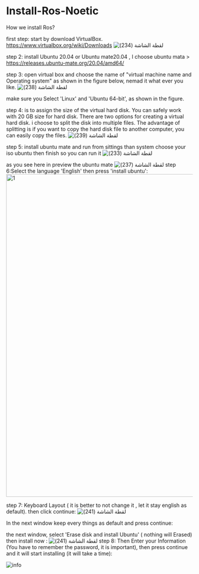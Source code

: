 # Install-Ros-Noetic
How we install Ros?

first step: start by download VirtualBox.
https://www.virtualbox.org/wiki/Downloads
![‏‏لقطة الشاشة (234)](https://github.com/To-Infinity-Reemas/Install-Ros-Noetic/assets/174404991/db349ab8-1dee-474b-a8f1-5f7f3f3ae092)

step 2: install  Ubuntu 20.04 or Ubuntu mate20.04 , I choose ubuntu mata > https://releases.ubuntu-mate.org/20.04/amd64/

step 3: open virtual box and choose the name of "virtual machine name  and  Operating system" as shown in the figure below, nemad it what ever you like.
![‏‏لقطة الشاشة (238)](https://github.com/To-Infinity-Reemas/Install-Ros-Noetic/assets/174404991/587246a5-8bdf-413d-8618-76bff2d4d8fc)

make sure you  Select 'Linux' and 'Ubuntu 64-bit', as shown in the figure.


step 4: is to assign the size of the virtual hard disk. You can safely work with 20 GB size for hard disk. There are two options for creating a virtual hard disk. i choose to split the disk into multiple files. The advantage of splitting is if you want to copy the hard disk file to another computer, you can easily copy the files. 
![‏‏لقطة الشاشة (239)](https://github.com/To-Infinity-Reemas/Install-Ros-Noetic/assets/174404991/dedfb10e-d77d-43ad-9de0-817f3a7592ae)

step 5: install ubuntu mate and run 
from sittings than system choose your iso ubuntu then finish so you can run it
![‏‏لقطة الشاشة (233)](https://github.com/To-Infinity-Reemas/Install-Ros-Noetic/assets/174404991/0be5401a-645c-429a-ba15-514aae67ae7d)

as you see here in preview the ubuntu mate 
![‏‏لقطة الشاشة (237)](https://github.com/To-Infinity-Reemas/Install-Ros-Noetic/assets/174404991/db2b2ae5-00ad-45bb-aeb1-8d1fabbb443a)
step 6:Select the language 'English' then press 'install ubuntu':
<img width="870" alt="1" src="https://github.com/user-attachments/assets/69047fe1-7057-4bc2-855d-e9ccc24c3e2f">


step 7:  Keyboard Layout ( it is better to not change it , let it stay english as default). then click continue:
![‏‏لقطة الشاشة (241)](https://github.com/To-Infinity-Reemas/Install-Ros-Noetic/assets/174404991/0000117f-f932-4ad9-a407-7964942fc1b6)

In the next window keep every things as default and press continue:

 the next window, select 'Erase disk and install Ubuntu' ( nothing will Erased) then install now :
![‏‏لقطة الشاشة (241)](https://github.com/To-Infinity-Reemas/Install-Ros-Noetic/assets/174404991/0000117f-f932-4ad9-a407-7964942fc1b6)
step 8:  Then Enter your Information (You have to remember the password, it is important), then press continue and it will start installing (it will take a time):

![info](https://github.com/To-Infinity-Reemas/Install-Ros-Noetic/assets/174404991/4a9882e2-0e72-4221-9a81-16d723b368f9)
